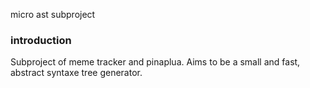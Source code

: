 micro ast subproject

### introduction
Subproject of meme tracker and pinaplua.
Aims to be a small and fast, abstract syntaxe tree generator.